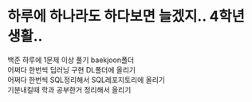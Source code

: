 # 하루에 하나라도 하다보면 늘겠지.. 4학년 생활..
백준 하루에 1문제 이상 풀기 baekjoon폴더  
어쩌다 한번씩 딥러닝 구현 DL폴더에 올리기  
어쩌다 한번씩 SQL정리해서 SQL레포지토리에 올리기  
기분내킬때 학과 공부한거 정리해서 올리기
